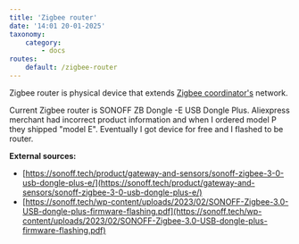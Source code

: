 ```yaml
---
title: 'Zigbee router'
date: '14:01 20-01-2025'
taxonomy:
    category:
        - docs
routes:
    default: /zigbee-router
---
```


Zigbee router is physical device that extends [Zigbee coordinator's](/zigbee-coordinator) network.

Current Zigbee router is SONOFF ZB Dongle -E USB Dongle Plus. Aliexpress merchant had incorrect product information and when I ordered model P they shipped "model E". Eventually I got device for free and I flashed to be router.  

**External sources:**
* [https://sonoff.tech/product/gateway-and-sensors/sonoff-zigbee-3-0-usb-dongle-plus-e/](https://sonoff.tech/product/gateway-and-sensors/sonoff-zigbee-3-0-usb-dongle-plus-e/)
* [https://sonoff.tech/wp-content/uploads/2023/02/SONOFF-Zigbee-3.0-USB-dongle-plus-firmware-flashing.pdf](https://sonoff.tech/wp-content/uploads/2023/02/SONOFF-Zigbee-3.0-USB-dongle-plus-firmware-flashing.pdf)